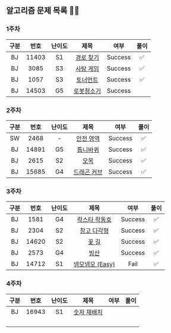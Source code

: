 ## 알고리즘 문제 목록 👾👾

### 1주차
| 구분 | 번호 | 난이도 |   제목   | 여부 | 풀이 |
|:---:|:---:|:---:|:-----------------:|:---:|:---:|
| BJ | 11403 | S1  |    <a href="https://www.acmicpc.net/problem/11403">경로 찾기</a> | Success |  ✅  |
| BJ | 3085 | S3  |    <a href="https://www.acmicpc.net/problem/3085">사탕 게임</a> | Success |  ✅  |
| BJ | 1057 | S3  |    <a href="https://www.acmicpc.net/problem/1057">토너먼트</a> | Success |  ✅  |
| BJ | 14503 | G5 | <a href="https://www.acmicpc.net/problem/14503">로봇청소기</a> | Success | |
### 2주차
| 구분 | 번호 | 난이도 |   제목   | 여부 | 풀이 |
|:---:|:---:|:---:|:-----------------:|:---:|:---:|
| SW | 2468 | - | <a href="https://www.acmicpc.net/problem/2468">안전 영역</a> | Success | ✅ |
| BJ | 14891 | G5 | <a href="https://www.acmicpc.net/problem/14891">톱니바퀴</a> | Success | ✅ |
| BJ | 2615 | S2 | <a href = "https://www.acmicpc.net/problem/2615">오목</a> | Success | ✅ |
| BJ | 15685 | G4 | <a href="https://www.acmicpc.net/problem/15685">드래곤 커브</a> | Success | ✅ |
### 3주차
| 구분 | 번호 | 난이도 |   제목   | 여부 | 풀이 |
|:---:|:---:|:---:|:-----------------:|:---:|:---:|
| BJ | 1581 | G4 | <a href="https://www.acmicpc.net/problem/1581">락스타 락동호</a> | Success | ✅ |
| BJ | 2304 | S2 | <a href="https://www.acmicpc.net/problem/2304">창고 다각형</a> | Success | ✅ |
| BJ | 14620 | S2 | <a href="https://www.acmicpc.net/problem/14620">꽃 길</a> | Success | ✅ |
| BJ | 2573 | G4 | <a href="https://www.acmicpc.net/problem/2573">빙산</a> | Success | ✅ |
| BJ | 14712 | S1 | <a href="https://www.acmicpc.net/problem/14712">넴모넴모 (Easy)</a> | Fail | ✅ |

### 4주차
| 구분 | 번호 | 난이도 |   제목   | 여부 | 풀이 |
|:---:|:---:|:---:|:-----------------:|:---:|:---:|
| BJ | 16943 | S1 | <a href="https://www.acmicpc.net/problem/16943">숫자 재배치</a> |  |  |
|  |  |  |  |  |  |
|  |  |  |  |  |  |
|  |  |  |  |  |  |
|  |  |  |  |  |  |
